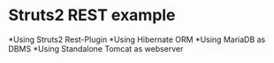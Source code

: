 # Struts2 REST example
*Using Struts2 Rest-Plugin
*Using Hibernate ORM
*Using MariaDB as DBMS
*Using Standalone Tomcat as webserver
